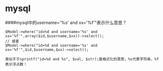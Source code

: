 # mysql

####mysql中的username='%s' and xx='%f'"表示什么意思？

    $Model->where("id=%d and username='%s' and xx='%f'",array($id,$username,$xx))->select();
    // 或者
    $Model->where("id=%d and username='%s' and xx='%f'",$id,$username,$xx)->select();
   
    类似于于sprintf("id=%d and %s", $val, $str);是格式化的意思，%s代表字符串，%f表示浮点数！
